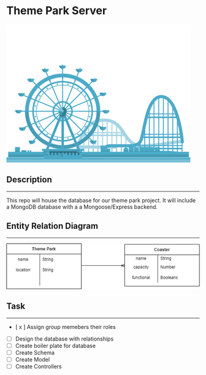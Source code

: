 # Theme Park Server

![Theme parkimage](/assests/GTY.gif)

## Description
***

This repo will house the database for our theme park project. It will include a MongoDB database with a a Mongoose/Express backend.

## Entity Relation Diagram
***

![ERD](/assests/ERD.jpg) 

## Task
***
- [ x ] Assign group memebers their roles
- [ ] Design the database with relationships
- [ ] Create boiler plate for database
- [ ] Create Schema
- [ ] Create Model
- [ ] Create Controllers